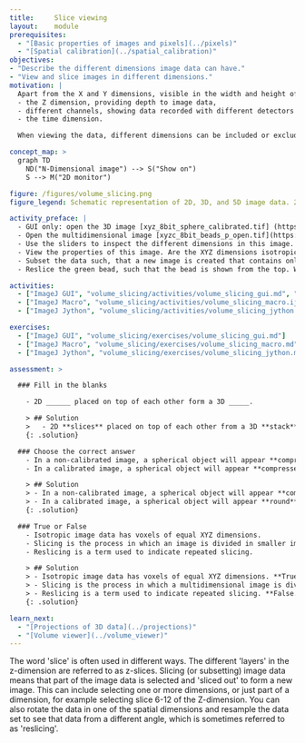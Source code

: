 ```yaml
---
title:     Slice viewing
layout:    module
prerequisites:
  - "[Basic properties of images and pixels](../pixels)"
  - "[Spatial calibration](../spatial_calibration)"
objectives:
- "Describe the different dimensions image data can have."
- "View and slice images in different dimensions."
motivation: |
  Apart from the X and Y dimensions, visible in the width and height of an image, image data can have additional dimensions. The most common additional dimensions include:
  - the Z dimension, providing depth to image data,
  - different channels, showing data recorded with different detectors or detector settings,
  - the time dimension.

  When viewing the data, different dimensions can be included or excluded, to visualize different aspects of the data. Furthermore, multidimensional image data processes can be applied to one or more dimensions. When doing so, it is important to keep in mind that the different spatial dimensions are not necessarily isotropic. This means that the pixel sizes can be different in X, Y, or Z.

concept_map: >
  graph TD
    ND("N-Dimensional image") --> S("Show on")
    S --> M("2D monitor")

figure: /figures/volume_slicing.png
figure_legend: Schematic representation of 2D, 3D, and 5D image data. 2D images are made up of tiny squares called pixels, whereas 3D images are made up of cubes called voxels. Pixels and voxels are not necessarily isotropic, as shown here by squares versus rectangles. In order to see a different part of the image data on a 2D monitor, the image has to be sliced and sometimes rotated.

activity_preface: |
  - GUI only: open the 3D image [xyz_8bit_sphere_calibrated.tif] (https://github.com/NEUBIAS/training-resources/raw/master/image_data/xyz_8bit_sphere_calibrated.tif). Use the 'orthogonal views' options to view the data in XY, YZ, and XZ. What happens to this way of viewing the data when you turn off the calibration?
  - Open the multidimensional image [xyzc_8bit_beads_p_open.tif](https://github.com/NEUBIAS/training-resources/raw/master/image_data/xyzc_8bit_beads_p_open.tif).
  - Use the sliders to inspect the different dimensions in this image. Which dimensions are present in this data? How can one turn on both channel simultaneously?
  - View the properties of this image. Are the XYZ dimensions isotropic or anisotropic in this image?
  - Subset the data such, that a new image is created that contains only the green bead.
  - Reslice the green bead, such that the bead is shown from the top. What happens when you tick or untick the 'avoid interpolation' box?

activities:
  - ["ImageJ GUI", "volume_slicing/activities/volume_slicing_gui.md", "markdown"]
  - ["ImageJ Macro", "volume_slicing/activities/volume_slicing_macro.ijm", "IJ macro"]
  - ["ImageJ Jython", "volume_slicing/activities/volume_slicing_jython.py", "Jython"]

exercises:
  - ["ImageJ GUI", "volume_slicing/exercises/volume_slicing_gui.md"]
  - ["ImageJ Macro", "volume_slicing/exercises/volume_slicing_macro.md"]
  - ["ImageJ Jython", "volume_slicing/exercises/volume_slicing_jython.md"]

assessment: >

  ### Fill in the blanks

    - 2D ______ placed on top of each other form a 3D _____.

    > ## Solution
    >   - 2D **slices** placed on top of each other from a 3D **stack**.
    {: .solution}

  ### Choose the correct answer
    - In a non-calibrated image, a spherical object will appear **compressed/round/stretched** in the z-dimension when the sampling in Z is lower than in XY.
    - In a calibrated image, a spherical object will appear **compressed/round/stretched** in the z-dimension when the sampling in Z is lower than in XY.

    > ## Solution
    > - In a non-calibrated image, a spherical object will appear **compressed** in the z-dimension when the sampling in Z is lower than in XY.
    > - In a calibrated image, a spherical object will appear **round** in the z-dimension when the sampling in Z is lower than in XY. However, keep in mind that this may depend on the settings of the software that you are using to view the data. In ImageJ, using the 'orthogonal views' command will scale and interpolate the data according to the calibration, thereby stretching the z-dimension to match with the true proportions of the object.
    {: .solution}

  ### True or False
    - Isotropic image data has voxels of equal XYZ dimensions.
    - Slicing is the process in which an image is divided in smaller images.
    - Reslicing is a term used to indicate repeated slicing.

    > ## Solution
    > - Isotropic image data has voxels of equal XYZ dimensions. **True**
    > - Slicing is the process in which a multidimensional image is divided in smaller images. **True**
    > - Reslicing is a term used to indicate repeated slicing. **False. Typically, the term reslicing refers to resampling volumetric data from a different direction, such that the resulting image stack is a rotated version of the original stack.**
    {: .solution}

learn_next:
  - "[Projections of 3D data](../projections)"
  - "[Volume viewer](../volume_viewer)"
---
```



The word 'slice' is often used in different ways. The different 'layers' in the z-dimension are referred to as z-slices. Slicing (or subsetting) image data means that part of the image data is selected and 'sliced out' to form a new image. This can include selecting one or more dimensions, or just part of a dimension, for example selecting slice 6-12 of the Z-dimension. You can also rotate the data in one of the spatial dimensions and resample the data set to see that data from a different angle, which is sometimes referred to as 'reslicing'.
